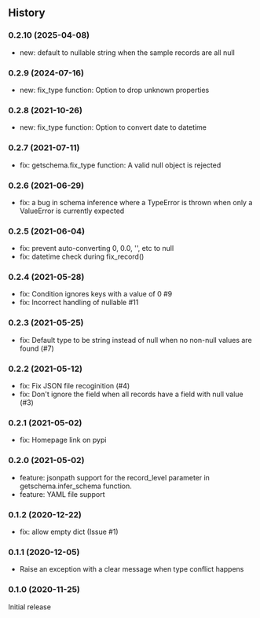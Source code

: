 ## History

### 0.2.10 (2025-04-08)
- new: default to nullable string when the sample records are all null

### 0.2.9 (2024-07-16)
- new: fix_type function: Option to drop unknown properties

### 0.2.8 (2021-10-26)
- new: fix_type function: Option to convert date to datetime

### 0.2.7 (2021-07-11)
- fix: getschema.fix_type function: A valid null object is rejected

### 0.2.6 (2021-06-29)

- fix: a bug in schema inference where a TypeError is thrown when only a ValueError is currently expected

### 0.2.5 (2021-06-04)

- fix: prevent auto-converting 0, 0.0, '', etc to null
- fix: datetime check during fix_record()

### 0.2.4 (2021-05-28)

- fix: Condition ignores keys with a value of 0 #9
- fix: Incorrect handling of nullable #11

### 0.2.3 (2021-05-25)

- fix: Default type to be string instead of null when no non-null values are found (#7)

### 0.2.2 (2021-05-12)

- fix: Fix JSON file recoginition (#4)
- fix: Don't ignore the field when all records have a field with null value (#3)

### 0.2.1 (2021-05-02)

- fix: Homepage link on pypi

### 0.2.0 (2021-05-02)

- feature: jsonpath support for the record_level parameter in getschema.infer_schema function.
- feature: YAML file support

### 0.1.2 (2020-12-22)

- fix: allow empty dict (Issue #1)

### 0.1.1 (2020-12-05)

- Raise an exception with a clear message when type conflict happens

### 0.1.0 (2020-11-25)

Initial release

